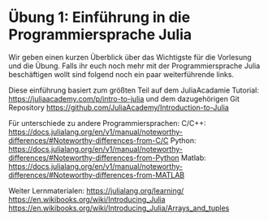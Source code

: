 # Übung 1: Einführung in die Programmiersprache Julia 
Wir geben einen kurzen Überblick über das Wichtigste für die Vorlesung und die Übung. Falls ihr euch noch mehr mit der Programmiersprache Julia beschäftigen wollt sind folgend noch ein paar weiterführende links. 

Diese einführung basiert zum größten Teil auf dem JuliaAcadamie Tutorial: https://juliaacademy.com/p/intro-to-julia und dem dazugehörigen Git Repository https://github.com/JuliaAcademy/Introduction-to-Julia

Für unterschiede zu andere Programmiersprachen: 
C/C++: https://docs.julialang.org/en/v1/manual/noteworthy-differences/#Noteworthy-differences-from-C/C
Python: https://docs.julialang.org/en/v1/manual/noteworthy-differences/#Noteworthy-differences-from-Python
Matlab: https://docs.julialang.org/en/v1/manual/noteworthy-differences/#Noteworthy-differences-from-MATLAB

Weiter Lernmaterialen: 
https://julialang.org/learning/ 
https://en.wikibooks.org/wiki/Introducing_Julia 
https://en.wikibooks.org/wiki/Introducing_Julia/Arrays_and_tuples 



